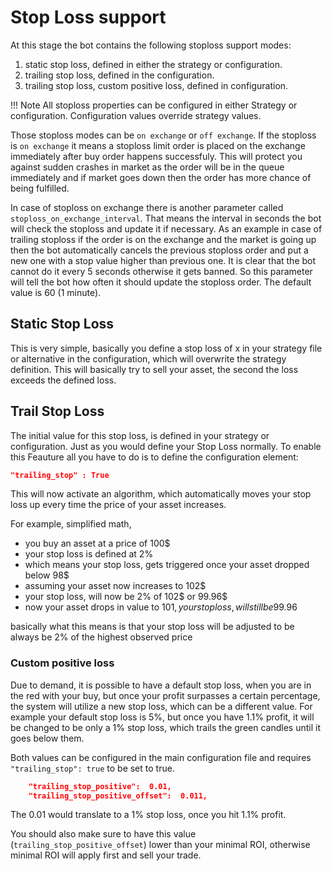 # Stop Loss support

At this stage the bot contains the following stoploss support modes:

1. static stop loss, defined in either the strategy or configuration.
2. trailing stop loss, defined in the configuration.
3. trailing stop loss, custom positive loss, defined in configuration.

!!! Note
    All stoploss properties can be configured in either Strategy or configuration. Configuration values override strategy values.

Those stoploss modes can be `on exchange` or `off exchange`. If the stoploss is `on exchange` it means a stoploss limit order is placed on the exchange immediately after buy order happens successfuly. This will protect you against sudden crashes in market as the order will be in the queue immediately and if market goes down then the order has more chance of being fulfilled.

In case of stoploss on exchange there is another parameter called `stoploss_on_exchange_interval`. That means the interval in seconds the bot will check the stoploss and update it if necessary. As an example in case of trailing stoploss if the order is on the exchange and the market is going up then the bot automatically cancels the previous stoploss order and put a new one with a stop value higher than previous one. It is clear that the bot cannot do it every 5 seconds otherwise it gets banned. So this parameter will tell the bot how often it should update the stoploss order. The default value is 60 (1 minute).


## Static Stop Loss

This is very simple, basically you define a stop loss of x in your strategy file or alternative in the configuration, which
will overwrite the strategy definition. This will basically try to sell your asset, the second the loss exceeds the defined loss.

## Trail Stop Loss

The initial value for this stop loss, is defined in your strategy or configuration. Just as you would define your Stop Loss normally.
To enable this Feauture all you have to do is to define the configuration element:

``` json
"trailing_stop" : True
```

This will now activate an algorithm, which automatically moves your stop loss up every time the price of your asset increases.

For example, simplified math,

* you buy an asset at a price of 100$
* your stop loss is defined at 2%
* which means your stop loss, gets triggered once your asset dropped below 98$
* assuming your asset now increases to 102$
* your stop loss, will now be 2% of 102$ or 99.96$
* now your asset drops in value to 101$, your stop loss, will still be 99.96$

basically what this means is that your stop loss will be adjusted to be always be 2% of the highest observed price

### Custom positive loss

Due to demand, it is possible to have a default stop loss, when you are in the red with your buy, but once your profit surpasses a certain percentage,
the system will utilize a new stop loss, which can be a different value. For example your default stop loss is 5%, but once you have 1.1% profit,
it will be changed to be only a 1% stop loss, which trails the green candles until it goes below them.

Both values can be configured in the main configuration file and requires `"trailing_stop": true` to be set to true.

``` json
    "trailing_stop_positive":  0.01,
    "trailing_stop_positive_offset":  0.011,
```

The 0.01 would translate to a 1% stop loss, once you hit 1.1% profit.

You should also make sure to have this value (`trailing_stop_positive_offset`) lower than your minimal ROI, otherwise minimal ROI will apply first and sell your trade.
